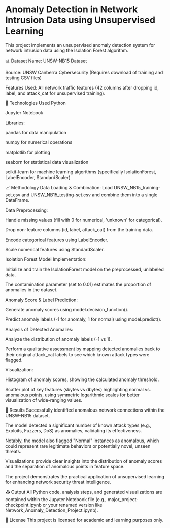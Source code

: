 # Anomaly Detection in Network Intrusion Data using Unsupervised Learning
This project implements an unsupervised anomaly detection system for network intrusion data using the Isolation Forest algorithm.

📊 Dataset
Name: UNSW-NB15 Dataset

Source: UNSW Canberra Cybersecurity (Requires download of training and testing CSV files)

Features Used: All network traffic features (42 columns after dropping id, label, and attack_cat for unsupervised training).

🔧 Technologies Used
Python

Jupyter Notebook

Libraries:

pandas for data manipulation

numpy for numerical operations

matplotlib for plotting

seaborn for statistical data visualization

scikit-learn for machine learning algorithms (specifically IsolationForest, LabelEncoder, StandardScaler)

📈 Methodology
Data Loading & Combination: Load UNSW_NB15_training-set.csv and UNSW_NB15_testing-set.csv and combine them into a single DataFrame.

Data Preprocessing:

Handle missing values (fill with 0 for numerical, 'unknown' for categorical).

Drop non-feature columns (id, label, attack_cat) from the training data.

Encode categorical features using LabelEncoder.

Scale numerical features using StandardScaler.

Isolation Forest Model Implementation:

Initialize and train the IsolationForest model on the preprocessed, unlabeled data.

The contamination parameter (set to 0.01) estimates the proportion of anomalies in the dataset.

Anomaly Score & Label Prediction:

Generate anomaly scores using model.decision_function().

Predict anomaly labels (-1 for anomaly, 1 for normal) using model.predict().

Analysis of Detected Anomalies:

Analyze the distribution of anomaly labels (-1 vs 1).

Perform a qualitative assessment by mapping detected anomalies back to their original attack_cat labels to see which known attack types were flagged.

Visualization:

Histogram of anomaly scores, showing the calculated anomaly threshold.

Scatter plot of key features (sbytes vs dbytes) highlighting normal vs. anomalous points, using symmetric logarithmic scales for better visualization of wide-ranging values.

📌 Results
Successfully identified anomalous network connections within the UNSW-NB15 dataset.

The model detected a significant number of known attack types (e.g., Exploits, Fuzzers, DoS) as anomalies, validating its effectiveness.

Notably, the model also flagged "Normal" instances as anomalous, which could represent rare legitimate behaviors or potentially novel, unseen threats.

Visualizations provide clear insights into the distribution of anomaly scores and the separation of anomalous points in feature space.

The project demonstrates the practical application of unsupervised learning for enhancing network security threat intelligence.

📤 Output
All Python code, analysis steps, and generated visualizations are contained within the Jupyter Notebook file (e.g., major_project-checkpoint.ipynb or your renamed version like Network_Anomaly_Detection_Project.ipynb).

📜 License
This project is licensed for academic and learning purposes only.
